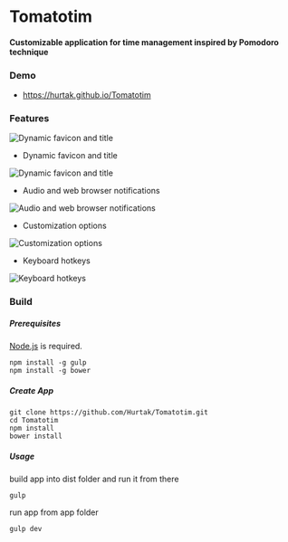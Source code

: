 Tomatotim
==========

#### Customizable application for time management inspired by Pomodoro technique

### Demo

* https://hurtak.github.io/Tomatotim

### Features

<img src="http://i.imgur.com/ljeEqjA.png" alt="Dynamic favicon and title">

* Dynamic favicon and title

<img src="https://i.imgur.com/rgzEe9u.png" alt="Dynamic favicon and title">

* Audio and web browser notifications

<img src="https://i.imgur.com/ezLcM3t.png" alt="Audio and web browser notifications">

* Customization options

<img src="https://i.imgur.com/7rS1dKR.png" alt="Customization options">

* Keyboard hotkeys

<img src="https://i.imgur.com/1CT7Ee2.png" alt="Keyboard hotkeys">

### Build

##### Prerequisites

[Node.js](http://nodejs.org) is required.
```
npm install -g gulp
npm install -g bower
```

##### Create App

```
git clone https://github.com/Hurtak/Tomatotim.git
cd Tomatotim
npm install
bower install
```

##### Usage

build app into dist folder and run it from there

```
gulp
```

run app from app folder

```
gulp dev
```
